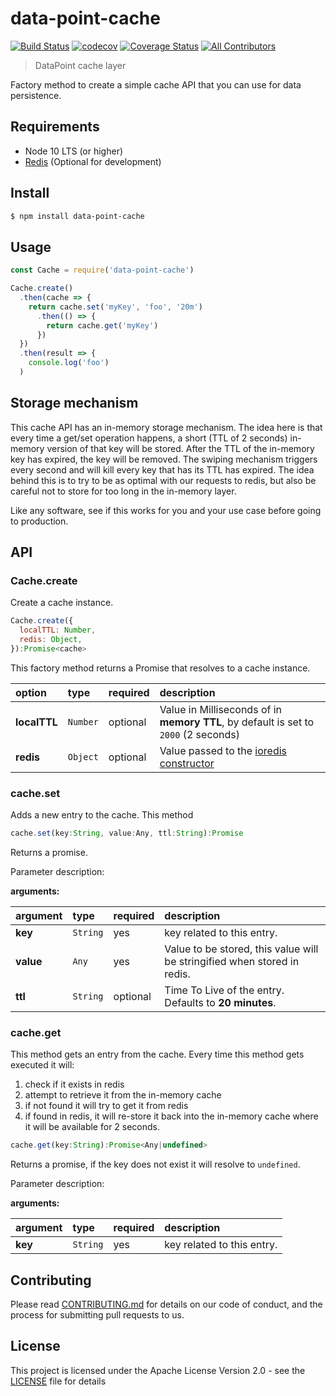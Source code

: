 # data-point-cache

[![Build Status](https://travis-ci.org/ViacomInc/data-point.svg?branch=master)](https://travis-ci.org/ViacomInc/data-point) [![codecov](https://codecov.io/gh/ViacomInc/data-point/branch/master/graph/badge.svg)](https://codecov.io/gh/ViacomInc/data-point) [![Coverage Status](https://coveralls.io/repos/github/ViacomInc/data-point/badge.svg?branch=master)](https://coveralls.io/github/ViacomInc/data-point?branch=master) [![All Contributors](https://img.shields.io/badge/all_contributors-7-orange.svg?style=flat-square)](#contributors)

> DataPoint cache layer

Factory method to create a simple cache API that you can use for data persistence. 

## Requirements

- Node 10 LTS (or higher)
- [Redis](https://redis.io/) (Optional for development)

## Install

```bash
$ npm install data-point-cache
```

## Usage

```js
const Cache = require('data-point-cache')

Cache.create()
  .then(cache => {
    return cache.set('myKey', 'foo', '20m')
      .then(() => {
        return cache.get('myKey')
      })
  })
  .then(result => {
    console.log('foo')
  )
```

## Storage mechanism

This cache API has an in-memory storage mechanism. The idea here is that every time a get/set operation happens, a short (TTL of 2 seconds) in-memory version of that key will be stored. After the TTL of the in-memory key has expired, the key will be removed. The swiping mechanism triggers every second and will kill every key that has its TTL has expired. The idea behind this is to try to be as optimal with our requests to redis, but also be careful not to store for too long in the in-memory layer.

Like any software, see if this works for you and your use case before going to production.

## API

### Cache.create

Create a cache instance.

```js
Cache.create({
  localTTL: Number,
  redis: Object,
}):Promise<cache>
```

This factory method returns a Promise that resolves to a cache instance. 

| option | type | required | description |
|:---|:---|:---|:---|
| **localTTL** | `Number` | optional | Value in Milliseconds of in **memory TTL**, by default is set to `2000` (2 seconds) |
| **redis** | `Object` | optional | Value passed to the [ioredis](https://github.com/luin/ioredis) [constructor](https://github.com/luin/ioredis/blob/master/API.md#new-redisport-host-options) |

### cache.set

Adds a new entry to the cache. This method 

```js
cache.set(key:String, value:Any, ttl:String):Promise
```

Returns a promise. 

Parameter description:

**arguments:**

| argument | type | required | description |
|:---|:---|:---|:---|
| **key** | `String` | yes | key related to this entry. |
| **value** | `Any` | yes | Value to be stored, this value will be stringified when stored in redis. |
| **ttl** | `String` | optional | Time To Live of the entry. Defaults to **20 minutes**.  |

### cache.get

This method gets an entry from the cache. Every time this method gets executed it will:

1. check if it exists in redis
2. attempt to retrieve it from the in-memory cache
3. if not found it will try to get it from redis
4. if found in redis, it will re-store it back into the in-memory cache where it will be available for 2 seconds.

```js
cache.get(key:String):Promise<Any|undefined>
```

Returns a promise, if the key does not exist it will resolve to `undefined`. 

Parameter description:

**arguments:**

| argument | type | required | description |
|:---|:---|:---|:---|
| **key** | `String` | yes | key related to this entry. |

## <a name="contributing">Contributing</a>

Please read [CONTRIBUTING.md](https://github.com/ViacomInc/data-point/blob/master/CONTRIBUTING.md) for details on our code of conduct, and the process for submitting pull requests to us.

## <a name="license">License</a>

This project is licensed under the  Apache License Version 2.0 - see the [LICENSE](LICENSE) file for details
